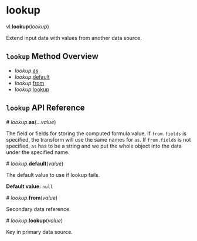 # lookup

vl.<b>lookup</b>(<em>lookup</em>)

Extend input data with values from another data source.

## <code>lookup</code> Method Overview

* <em>lookup</em>.<a href="#as">as</a>
* <em>lookup</em>.<a href="#default">default</a>
* <em>lookup</em>.<a href="#from">from</a>
* <em>lookup</em>.<a href="#lookup">lookup</a>

## <code>lookup</code> API Reference

<a name="as">#</a>
<em>lookup</em>.<b>as</b>(<em>...value</em>)

The field or fields for storing the computed formula value.
If `from.fields` is specified, the transform will use the same names for `as`.
If `from.fields` is not specified, `as` has to be a string and we put the whole object into the data under the specified name.

<a name="default">#</a>
<em>lookup</em>.<b>default</b>(<em>value</em>)

The default value to use if lookup fails.

__Default value:__ `null`

<a name="from">#</a>
<em>lookup</em>.<b>from</b>(<em>value</em>)

Secondary data reference.

<a name="lookup">#</a>
<em>lookup</em>.<b>lookup</b>(<em>value</em>)

Key in primary data source.

